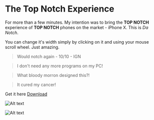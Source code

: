 # The Top Notch Experience
For more than a few minutes. My intention was to bring the **TOP NOTCH** experience of **TOP NOTCH** phones on the market - iPhone X. This is _Da Notch_.

You can change it's width simply by clicking on it and using your mouse scroll wheel. Just amazing.

> Would notch again - 10/10 - IGN

> I don't need any more programs on my PC!

> What bloody morron designed this?!

> It cured my cancer!

Get it here [Download](https://gitlab.com/aathlon/TopNotchExperience/raw/master/DaNotch.exe)

![Alt text](https://i.imgur.com/RED9rrV.jpg)

![Alt text](https://i.imgur.com/FruqPsg.png)